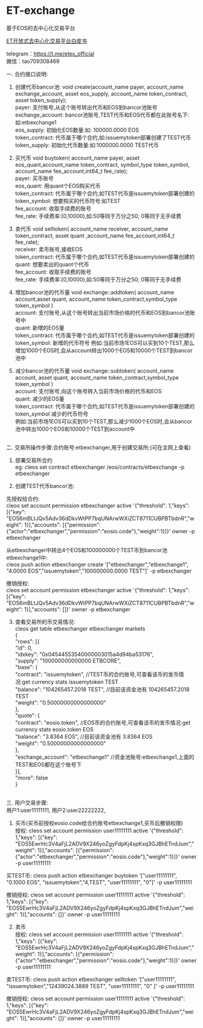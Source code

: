 # ET-exchange
基于EOS的去中心化交易平台<br>

[ET开放式去中心化交易平台白皮书](https://github.com/eostoken/ET-exchange/blob/master/WhitePaper.md)

telegram：https://t.me/etex_official <br>
微信：tao709308469


一. 合约接口说明:

1. 创建代币bancor池:
void create(account_name payer, account_name exchange_account, asset eos_supply, account_name  token_contract,  asset token_supply);    
payer:			支付账号,从这个账号转出代币和EOS到bancor池账号    
exchange_account:	bancor池账号,TEST代币和EOS代币都在此账号名下:如:etbexchange1     
eos_supply:		初始化EOS数量:如: 100000.0000 EOS     
token_contract: 	代币属于哪个合约,如:issuemytoken部署创建了TEST代币       
token_supply:		初始化代币数量:如:1000000.0000 TEST代币    

2. 买代币
void buytoken( account_name payer, asset eos_quant,account_name token_contract, symbol_type token_symbol, account_name fee_account,int64_t fee_rate);   
payer: 	买币账号    
eos_quant:		用quant个EOS购买代币  
token_contract: 	代币属于哪个合约,如TEST代币是issuemytoken部署创建的   
token_symbol:		想要购买的代币符号:如TEST  
fee_account:		收取手续费的账号    
fee_rate:		手续费率:[0,10000),如:50等同于万分之50; 0等同于无手续费   

3. 卖代币
void selltoken( account_name receiver, account_name token_contract, asset quant ,account_name fee_account,int64_t fee_rate);    
receiver: 		卖币账号,接收EOS  
token_contract: 	代币属于哪个合约,如TEST代币是issuemytoken部署创建的   
quant:			想要卖出的quant个代币   
fee_account:		收取手续费的账号    
fee_rate:		手续费率:[0,10000),如:50等同于万分之50; 0等同于无手续费   

4. 增加bancor池的代币量
void exchange::addtoken( account_name account,asset quant, account_name token_contract,symbol_type token_symbol )   
account:		支付账号,从这个账号转出当前市场价格的代币和EOS到bancor池账号中    
quant:			新增的EOS量         
token_contract: 	代币属于哪个合约,如TEST代币是issuemytoken部署创建的         
token_symbol:		新增的代币符号 
例如:当前市场1EOS可以买到10个TEST,那么增加1000个EOS时,会从account转出1000个EOS和10000个TEST到bancor池中  

5. 减少bancor池的代币量
void exchange::subtoken( account_name account, asset quant, account_name token_contract,symbol_type token_symbol )       
account:		支付账号,向这个账号转入当前市场价格的代币和EOS   
quant:			减少的EOS量     
token_contract: 	代币属于哪个合约,如TEST代币是issuemytoken部署创建的       
token_symbol		减少的代币符号     
例如:当前市场1EOS可以买到10个TEST,那么减少1000个EOS时,会从bancor池中转出1000个EOS和10000个TEST到account中

##
二. 交易所操作步骤:合约账号:etbexchanger,用于创建交易所;(可在主网上查看)

1. 部署交易所合约  
eg: cleos  set contract etbexchanger /eos/contracts/etbexchange -p etbexchanger

2. 创建TEST代币bancor池:  
  
先授权给合约:     
cleos set account permission etbexchanger active '{"threshold": 1,"keys": [{"key": "EOS6mBLtJQv5Adv36dDkvWtPP7bqUNArwWXiZCT8711CUBPBTbdnR","weight": 1}],"accounts": [{"permission":{"actor":"etbexchanger","permission":"eosio.code"},"weight":1}]}' owner -p etbexchanger

从etbexchanger中转出4个EOS和100000000个TEST币到bancor池etbexchange1中:   
cleos  push action etbexchanger create '["etbexchanger","etbexchange1", "4.0000 EOS","issuemytoken","100000000.0000 TEST"]' -p etbexchanger

撤销授权:       
cleos set account permission etbexchanger active '{"threshold": 1,"keys": [{"key": "EOS6mBLtJQv5Adv36dDkvWtPP7bqUNArwWXiZCT8711CUBPBTbdnR","weight": 1}],"accounts": []}' owner -p etbexchanger

3. 查看交易所的币交易情况:     
cleos get table etbexchanger etbexchanger markets       
{   
  "rows": [{    
      "id": 0,  
      "idxkey": "0x04544553540000003015a4d94ba53176",   
      "supply": "100000000000000 ETBCORE",  
      "base": {     
        "contract": "issuemytoken",             //TEST币的合约账号,可查看该币的发币情况:get currency stats issuemytoken TEST        
        "balance": "104265457.2018 TEST",       //目前该资金池有 104265457.2018 TEST       
        "weight": "0.50000000000000000"     
      },        
      "quote": {        
        "contract": "eosio.token",              //EOS币的合约账号,可查看该币的发币情况:get currency stats eosio.token EOS       
        "balance": "3.8364 EOS",                //目前该资金池有 3.8364 EOS        
        "weight": "0.50000000000000000"     
      },        
      "exchange_account": "etbexchange1"        //资金池账号:etbexchange1,上面的TEST和EOS都在这个账号下     
    }],        
  "more": false     
}

##
三. 用户交易步骤:  
用户1:user11111111, 用户2:user22222222, 
1. 买币(买币前授权eosio.code给合约账号etbexchange1,买币后撤销权限)     
授权: cleos  set account permission user11111111 active '{"threshold": 1,"keys": [{"key": "EOS5EwrHc3V4aFjL2ADV9X246yoZgyFdpKj4spKxq3GJBhETndJum","weight": 1}],"accounts": [{"permission":{"actor":"etbexchanger","permission":"eosio.code"},"weight":1}]}' owner -p user11111111

买TEST币: cleos push action etbexchanger buytoken '["user11111111", "0.1000 EOS", "issuemytoken","4,TEST", "user11111111", "0"]' -p user11111111

撤销授权: cleos  set account permission user11111111 active '{"threshold": 1,"keys": [{"key": "EOS5EwrHc3V4aFjL2ADV9X246yoZgyFdpKj4spKxq3GJBhETndJum","weight": 1}],"accounts": []}' owner -p user11111111

2. 卖币   
授权: cleos  set account permission user11111111 active '{"threshold": 1,"keys": [{"key": "EOS5EwrHc3V4aFjL2ADV9X246yoZgyFdpKj4spKxq3GJBhETndJum","weight": 1}],"accounts": [{"permission":{"actor":"etbexchanger","permission":"eosio.code"},"weight":1}]}' owner -p user11111111

卖TEST币: cleos push action etbexchanger selltoken '["user11111111", "issuemytoken","12439024.3889 TEST", "user11111111", "0" ]' -p user11111111

撤销授权: cleos  set account permission user11111111 active '{"threshold": 1,"keys": [{"key": "EOS5EwrHc3V4aFjL2ADV9X246yoZgyFdpKj4spKxq3GJBhETndJum","weight": 1}],"accounts": []}' owner -p user11111111



